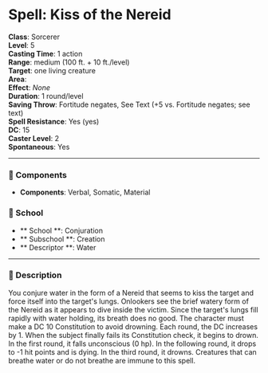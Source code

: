 
# Spell: Kiss of the Nereid
**Class**: Sorcerer  
**Level**: 5  
**Casting Time**: 1 action  
**Range**: medium (100 ft. + 10 ft./level)  
**Target**: one living creature  
**Area**:   
**Effect**: _None_  
**Duration**: 1 round/level  
**Saving Throw**: Fortitude negates, See Text (+5 vs. Fortitude negates; see text)  
**Spell Resistance**: Yes (yes)  
**DC**: 15  
**Caster Level**: 2  
**Spontaneous**: Yes

---

### 🔮 Components
- **Components**: Verbal, Somatic, Material

### 🏫 School
- ** School **: Conjuration
- ** Subschool **: Creation
- ** Descriptor **: Water
---

### 📜 Description
You conjure water in the form of a Nereid that seems to kiss the target and force itself into the target's lungs. Onlookers see the brief watery form of the Nereid as it appears to dive inside the victim. Since the target's lungs fill rapidly with water holding, its breath does no good. The character must make a DC 10 Constitution to avoid drowning. Each round, the DC increases by 1. When the subject finally fails its Constitution check, it begins to drown. In the first round, it falls unconscious (0 hp). In the following round, it drops to -1 hit points and is dying. In the third round, it drowns. Creatures that can breathe water or do not breathe are immune to this spell.
